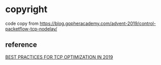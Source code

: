 # copyright
code copy from https://blog.gopheracademy.com/advent-2019/control-packetflow-tcp-nodelay/

## reference 

[BEST PRACTICES FOR TCP OPTIMIZATION IN 2019](https://www.extrahop.com/company/blog/2016/tcp-nodelay-nagle-quickack-best-practices/)
